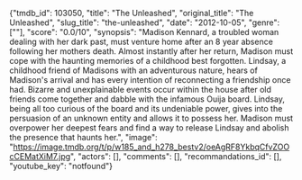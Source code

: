 {"tmdb_id": 103050, "title": "The Unleashed", "original_title": "The Unleashed", "slug_title": "the-unleashed", "date": "2012-10-05", "genre": [""], "score": "0.0/10", "synopsis": "Madison Kennard, a troubled woman dealing with her dark past, must venture home after an 8 year absence following her mothers death. Almost instantly after her return, Madison must cope with the haunting memories of a childhood best forgotten. Lindsay, a childhood friend of Madisons with an adventurous nature, hears of Madison's arrival and has every intention of reconnecting a friendship once had. Bizarre and unexplainable events occur within the house after old friends come together and dabble with the infamous Ouija board. Lindsay, being all too curious of the board and its undeniable power, gives into the persuasion of an unknown entity and allows it to possess her. Madison must overpower her deepest fears and find a way to release Lindsay and abolish the presence that haunts her.", "image": "https://image.tmdb.org/t/p/w185_and_h278_bestv2/oeAgRF8YkbqCfvZOOcCEMatXiM7.jpg", "actors": [], "comments": [], "recommandations_id": [], "youtube_key": "notfound"}